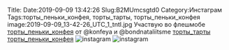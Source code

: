 Title:
Date:2019-09-09 13:42:26
Slug:B2MUmcsgtd0
Category:Инстаграм
Tags:торты_пеньки_конфея, торты_тарты, торты_пеньки_конфея
image:2019-09-09_13-42-26_UTC_1_tntl.jpg
Участвую во флешмобе [торты_пеньки_конфея]({tag}торты_пеньки_конфея)  от @konfeya и @bondnataliitsme 
[торты_тарты]({tag}торты_тарты) [торты_пеньки_конфея]({tag}торты_пеньки_конфея)
![instagram]({attach}images/2019-09-09_13-42-26_UTC_1.jpg)
![instagram]({attach}images/2019-09-09_13-42-26_UTC_2.jpg)
